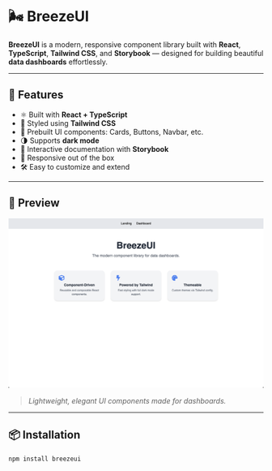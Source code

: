 # 🌬️ BreezeUI

**BreezeUI** is a modern, responsive component library built with **React**, **TypeScript**, **Tailwind CSS**, and **Storybook** — designed for building beautiful **data dashboards** effortlessly.

---

## 🚀 Features

- ⚛️ Built with **React + TypeScript**
- 🎨 Styled using **Tailwind CSS**
- 🧩 Prebuilt UI components: Cards, Buttons, Navbar, etc.
- 🌗 Supports **dark mode**
- 🧪 Interactive documentation with **Storybook**
- 📱 Responsive out of the box
- 🛠️ Easy to customize and extend

---

## 📸 Preview

![BreezeUI Preview](./preview.png)

> _Lightweight, elegant UI components made for dashboards._

---

## 📦 Installation

```bash
npm install breezeui
